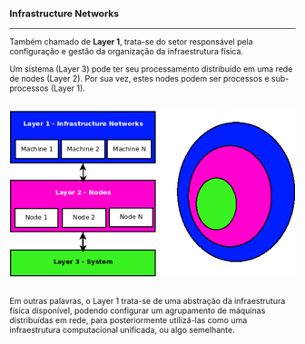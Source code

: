 ### <b>Infrastructure Networks</b>

****

Também chamado de <b>Layer 1</b>, trata-se do setor responsável pela configuração e gestão da organização da infraestrutura física. 

Um sistema (Layer 3) pode ter seu processamento distribuído em uma rede de nodes (Layer 2). Por sua vez, estes nodes podem ser processos e sub-processos (Layer 1).

<p align="center" >
<br>
<img src="../0%20-%20extras/diagram/general-1.png" />
<br>
<br>
</p>

Em outras palavras, o Layer 1 trata-se de uma abstração da infraestrutura física disponível, podendo configurar um agrupamento de máquinas distribuídas em rede, para posteriormente utilizá-las como uma infraestrutura computacional unificada, ou algo semelhante.


